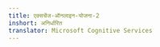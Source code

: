 ```yaml
---
title: एक्सचेंज-ऑनलाइन-योजना-2
inshort: अनिर्धारित
translator: Microsoft Cognitive Services
---
```




